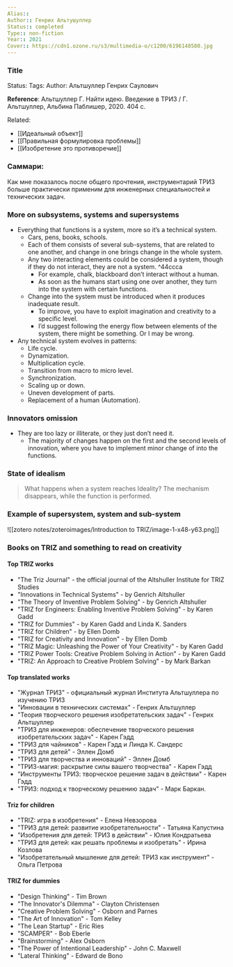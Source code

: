 ```yaml
---
Alias:: 
Author:: Генрих Альтушуллер
Status:: completed
Type:: non-fiction
Year:: 2021
Cover:: https://cdn1.ozone.ru/s3/multimedia-o/c1200/6196148580.jpg
---
```

### Title
Status: 
Tags: 
Author: Альтшуллер Генрих Саулович

**Reference**: Альтшуллер Г. Найти идею. Введение в ТРИЗ / Г. Альтшуллер, Альбина Паблишер, 2020. 404 c.

Related: 
- [[Идеальный объект]]
- [[Правильная формулировка проблемы]]
- [[Изобретение это противоречие]]

### Саммари:
Как мне показалось после общего прочтения, инструментарий ТРИЗ больше практически применим для инженерных специальностей и технических задач.

### More on subsystems, systems and supersystems
- Everything that functions is a system, more so it’s a technical system.
	- Cars, pens, books, schools.
	- Each of them consists of several sub-systems, that are related to one another, and change in one brings change in the whole system.
	- Any two interacting elements could be considered a system, though if they do not interact, they are not a system. ^44ccca
		- For example, chalk, blackboard don’t interact without a human.
		- As soon as the humans start using one over another, they turn into the system with certain functions.
	- Change into the system must be introduced when it produces inadequate result.
		- To improve, you have to exploit imagination and creativity to a specific level. 
		- I’d suggest following the energy flow between elements of the system, there might be something. Or I may be wrong.
- Any technical system evolves in patterns:
	- Life cycle.
	- Dynamization.
	- Multiplication cycle.
	- Transition from macro to micro level.
	- Synchronization.
	- Scaling up or down.
	- Uneven development of parts.
	- Replacement of a human (Automation).

### Innovators omission
- They are too lazy or illiterate, or they just don’t need it.
	- The majority of changes happen on the first and the second levels of innovation, where you have to implement minor change of into the functions.

### State of idealism
> What happens when a system reaches Ideality? The mechanism disappears, while the function is performed.

### Example of supersystem, system and sub-system
![[zotero notes/zoteroimages/Introduction to TRIZ/image-1-x48-y63.png]]

### Books on TRIZ and something to read on creativity
#### Top TRIZ works
- "The Triz Journal" - the official journal of the Altshuller Institute for TRIZ Studies
- "Innovations in Technical Systems" - by Genrich Altshuller
- "The Theory of Inventive Problem Solving" - by Genrich Altshuller
- "TRIZ for Engineers: Enabling Inventive Problem Solving" - by Karen Gadd
- "TRIZ for Dummies" - by Karen Gadd and Linda K. Sanders
- "TRIZ for Children" - by Ellen Domb
- "TRIZ for Creativity and Innovation" - by Ellen Domb
- "TRIZ Magic: Unleashing the Power of Your Creativity" - by Karen Gadd
- "TRIZ Power Tools: Creative Problem Solving in Action" - by Karen Gadd
- "TRIZ: An Approach to Creative Problem Solving" - by Mark Barkan

#### Top translated works
- "Журнал ТРИЗ" - официальный журнал Института Альтшуллера по изучению ТРИЗ
- "Инновации в технических системах" - Генрих Альтшуллер
- "Теория творческого решения изобретательских задач" - Генрих Альтшуллер
- "ТРИЗ для инженеров: обеспечение творческого решения изобретательских задач" - Карен Гэдд
- "ТРИЗ для чайников" - Карен Гэдд и Линда К. Сандерс
- "ТРИЗ для детей" - Эллен Домб
- "ТРИЗ для творчества и инноваций" - Эллен Домб
- "ТРИЗ-магия: раскрытие силы вашего творчества" - Карен Гэдд
- "Инструменты ТРИЗ: творческое решение задач в действии" - Карен Гэдд
- "ТРИЗ: подход к творческому решению задач" - Марк Баркан.

#### Triz for children
- "TRIZ: игра в изобретения" - Елена Невзорова
- "ТРИЗ для детей: развитие изобретательности" - Татьяна Капустина
- "Изобретения для детей: ТРИЗ в действии" - Юлия Кондратьева
- "ТРИЗ для детей: как решать проблемы и изобретать" - Ирина Козлова
- "Изобретательный мышление для детей: ТРИЗ как инструмент" - Ольга Петрова

#### TRIZ for dummies
- "Design Thinking" - Tim Brown
- "The Innovator's Dilemma" - Clayton Christensen
- "Creative Problem Solving" - Osborn and Parnes
- "The Art of Innovation" - Tom Kelley
- "The Lean Startup" - Eric Ries
- "SCAMPER" - Bob Eberle
- "Brainstorming" - Alex Osborn
- "The Power of Intentional Leadership" - John C. Maxwell
- "Lateral Thinking" - Edward de Bono